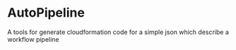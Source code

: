 # AutoPipeline
A tools for generate cloudformation code for a simple  json which describe a workflow pipeline 
